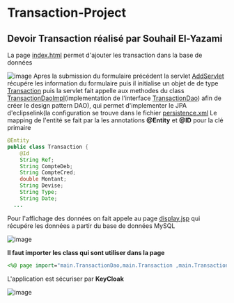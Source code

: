 # Transaction-Project
## Devoir Transaction réalisé par Souhail El-Yazami

La page [index.html](TransactionFinal/src/main/webapp/index.html) permet d'ajouter les transaction dans la base de données 

![image](https://user-images.githubusercontent.com/63423980/234691750-53f22999-71ee-493b-a979-325f2db94206.png)
Apres la submission du formulaire précédent la servlet [AddServlet](TransactionFinal/src/main/java/main/AddServlet.java) récupére les information du formulaire puis il initialise un objet de de type [Transaction](TransactionFinal/src/main/java/main/Transaction.java)
puis la servlet fait appelle aux methodes du class [TransactionDaoImpl](TransactionFinal/src/main/java/main/TransactionDaoImpl.java)(implementation de l'interface  [TransactionDao](TransactionFinal/src/main/java/main/TransactionDao.java)) afin de créer le design pattern DAO), qui permet d'implementer le JPA d'eclipselink(la configuration se trouve dans le fichier [persistence.xml](TransactionFinal/src/resources/META-INF/persistence.xml)
Le mapping de l'entité se fait par la les annotations **@Entity** et **@ID** pour la clé primaire 

```Java
@Entity
public class Transaction {
	@Id
	String Ref;
	String CompteDeb;
	String CompteCred;
	double Montant;
	String Devise;
	String Type;
	String Date;
  ...
```

Pour l'affichage des données on fait appele au page [display.jsp](TransactionFinal/src/main/webapp/display.jsp) qui récupére les données a partir du base de données MySQL

![image](https://user-images.githubusercontent.com/63423980/234713792-3287320a-2c4c-4a7d-a967-f000a732cfba.png)

**Il faut importer les class qui sont utiliser dans la page**

```jsp
<%@ page import="main.TransactionDao,main.Transaction ,main.TransactionDaoImpl,java.util.List" %>
```

L'application est sécuriser par **KeyCloak** 

![image](https://user-images.githubusercontent.com/63423980/234714519-83a4821f-3d8c-4d9e-ac4e-c2cda45c14e0.png)





